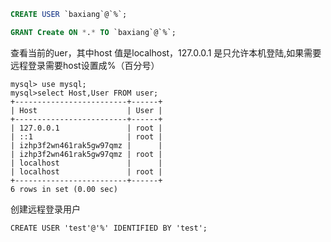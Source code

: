 ```sql
CREATE USER `baxiang`@`%`;

GRANT Create ON *.* TO `baxiang`@`%`;
```

查看当前的uer，其中host 值是localhost，127.0.0.1 是只允许本机登陆,如果需要远程登录需要host设置成%（百分号）
```
mysql> use mysql;
mysql>select Host,User FROM user;
+-------------------------+------+
| Host                    | User |
+-------------------------+------+
| 127.0.0.1               | root |
| ::1                     | root |
| izhp3f2wn461rak5gw97qmz |      |
| izhp3f2wn461rak5gw97qmz | root |
| localhost               |      |
| localhost               | root |
+-------------------------+------+
6 rows in set (0.00 sec)
```
创建远程登录用户
```
CREATE USER 'test'@'%' IDENTIFIED BY 'test';
```
